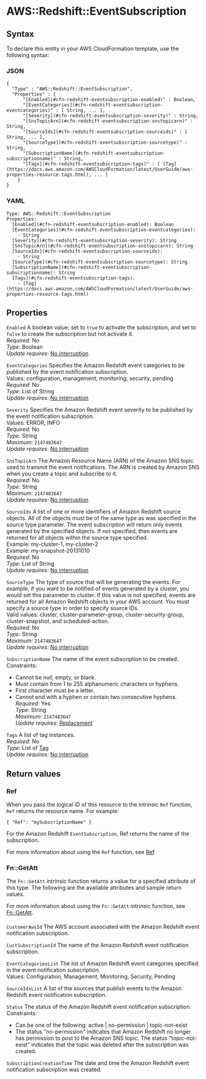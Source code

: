 # AWS::Redshift::EventSubscription<a name="aws-resource-redshift-eventsubscription"></a>

## Syntax<a name="aws-resource-redshift-eventsubscription-syntax"></a>

To declare this entity in your AWS CloudFormation template, use the following syntax:

### JSON<a name="aws-resource-redshift-eventsubscription-syntax.json"></a>

```
{
  "Type" : "AWS::Redshift::EventSubscription",
  "Properties" : {
      "[Enabled](#cfn-redshift-eventsubscription-enabled)" : Boolean,
      "[EventCategories](#cfn-redshift-eventsubscription-eventcategories)" : [ String, ... ],
      "[Severity](#cfn-redshift-eventsubscription-severity)" : String,
      "[SnsTopicArn](#cfn-redshift-eventsubscription-snstopicarn)" : String,
      "[SourceIds](#cfn-redshift-eventsubscription-sourceids)" : [ String, ... ],
      "[SourceType](#cfn-redshift-eventsubscription-sourcetype)" : String,
      "[SubscriptionName](#cfn-redshift-eventsubscription-subscriptionname)" : String,
      "[Tags](#cfn-redshift-eventsubscription-tags)" : [ [Tag](https://docs.aws.amazon.com/AWSCloudFormation/latest/UserGuide/aws-properties-resource-tags.html), ... ]
    }
}
```

### YAML<a name="aws-resource-redshift-eventsubscription-syntax.yaml"></a>

```
Type: AWS::Redshift::EventSubscription
Properties:
  [Enabled](#cfn-redshift-eventsubscription-enabled): Boolean
  [EventCategories](#cfn-redshift-eventsubscription-eventcategories):
    - String
  [Severity](#cfn-redshift-eventsubscription-severity): String
  [SnsTopicArn](#cfn-redshift-eventsubscription-snstopicarn): String
  [SourceIds](#cfn-redshift-eventsubscription-sourceids):
    - String
  [SourceType](#cfn-redshift-eventsubscription-sourcetype): String
  [SubscriptionName](#cfn-redshift-eventsubscription-subscriptionname): String
  [Tags](#cfn-redshift-eventsubscription-tags):
    - [Tag](https://docs.aws.amazon.com/AWSCloudFormation/latest/UserGuide/aws-properties-resource-tags.html)
```

## Properties<a name="aws-resource-redshift-eventsubscription-properties"></a>

`Enabled` <a name="cfn-redshift-eventsubscription-enabled"></a>
A boolean value; set to `true` to activate the subscription, and set to `false` to create the subscription but not activate it\.  
_Required_: No  
_Type_: Boolean  
_Update requires_: [No interruption](https://docs.aws.amazon.com/AWSCloudFormation/latest/UserGuide/using-cfn-updating-stacks-update-behaviors.html#update-no-interrupt)

`EventCategories` <a name="cfn-redshift-eventsubscription-eventcategories"></a>
Specifies the Amazon Redshift event categories to be published by the event notification subscription\.  
Values: configuration, management, monitoring, security, pending  
_Required_: No  
_Type_: List of String  
_Update requires_: [No interruption](https://docs.aws.amazon.com/AWSCloudFormation/latest/UserGuide/using-cfn-updating-stacks-update-behaviors.html#update-no-interrupt)

`Severity` <a name="cfn-redshift-eventsubscription-severity"></a>
Specifies the Amazon Redshift event severity to be published by the event notification subscription\.  
Values: ERROR, INFO  
_Required_: No  
_Type_: String  
_Maximum_: `2147483647`  
_Update requires_: [No interruption](https://docs.aws.amazon.com/AWSCloudFormation/latest/UserGuide/using-cfn-updating-stacks-update-behaviors.html#update-no-interrupt)

`SnsTopicArn` <a name="cfn-redshift-eventsubscription-snstopicarn"></a>
The Amazon Resource Name \(ARN\) of the Amazon SNS topic used to transmit the event notifications\. The ARN is created by Amazon SNS when you create a topic and subscribe to it\.  
_Required_: No  
_Type_: String  
_Maximum_: `2147483647`  
_Update requires_: [No interruption](https://docs.aws.amazon.com/AWSCloudFormation/latest/UserGuide/using-cfn-updating-stacks-update-behaviors.html#update-no-interrupt)

`SourceIds` <a name="cfn-redshift-eventsubscription-sourceids"></a>
A list of one or more identifiers of Amazon Redshift source objects\. All of the objects must be of the same type as was specified in the source type parameter\. The event subscription will return only events generated by the specified objects\. If not specified, then events are returned for all objects within the source type specified\.  
Example: my\-cluster\-1, my\-cluster\-2  
Example: my\-snapshot\-20131010  
_Required_: No  
_Type_: List of String  
_Update requires_: [No interruption](https://docs.aws.amazon.com/AWSCloudFormation/latest/UserGuide/using-cfn-updating-stacks-update-behaviors.html#update-no-interrupt)

`SourceType` <a name="cfn-redshift-eventsubscription-sourcetype"></a>
The type of source that will be generating the events\. For example, if you want to be notified of events generated by a cluster, you would set this parameter to cluster\. If this value is not specified, events are returned for all Amazon Redshift objects in your AWS account\. You must specify a source type in order to specify source IDs\.  
Valid values: cluster, cluster\-parameter\-group, cluster\-security\-group, cluster\-snapshot, and scheduled\-action\.  
_Required_: No  
_Type_: String  
_Maximum_: `2147483647`  
_Update requires_: [No interruption](https://docs.aws.amazon.com/AWSCloudFormation/latest/UserGuide/using-cfn-updating-stacks-update-behaviors.html#update-no-interrupt)

`SubscriptionName` <a name="cfn-redshift-eventsubscription-subscriptionname"></a>
The name of the event subscription to be created\.  
Constraints:

- Cannot be null, empty, or blank\.
- Must contain from 1 to 255 alphanumeric characters or hyphens\.
- First character must be a letter\.
- Cannot end with a hyphen or contain two consecutive hyphens\.
  _Required_: Yes  
  _Type_: String  
  _Maximum_: `2147483647`  
  _Update requires_: [Replacement](https://docs.aws.amazon.com/AWSCloudFormation/latest/UserGuide/using-cfn-updating-stacks-update-behaviors.html#update-replacement)

`Tags` <a name="cfn-redshift-eventsubscription-tags"></a>
A list of tag instances\.  
_Required_: No  
_Type_: List of [Tag](https://docs.aws.amazon.com/AWSCloudFormation/latest/UserGuide/aws-properties-resource-tags.html)  
_Update requires_: [No interruption](https://docs.aws.amazon.com/AWSCloudFormation/latest/UserGuide/using-cfn-updating-stacks-update-behaviors.html#update-no-interrupt)

## Return values<a name="aws-resource-redshift-eventsubscription-return-values"></a>

### Ref<a name="aws-resource-redshift-eventsubscription-return-values-ref"></a>

When you pass the logical ID of this resource to the intrinsic `Ref` function, `Ref` returns the resource name\. For example:

`{ "Ref": "mySubscriptionName" }`

For the Amazon Redshift `EventSubscription`, Ref returns the name of the subscription\.

For more information about using the `Ref` function, see [Ref](https://docs.aws.amazon.com/AWSCloudFormation/latest/UserGuide/intrinsic-function-reference-ref.html)\.

### Fn::GetAtt<a name="aws-resource-redshift-eventsubscription-return-values-fn--getatt"></a>

The `Fn::GetAtt` intrinsic function returns a value for a specified attribute of this type\. The following are the available attributes and sample return values\.

For more information about using the `Fn::GetAtt` intrinsic function, see [Fn::GetAtt](https://docs.aws.amazon.com/AWSCloudFormation/latest/UserGuide/intrinsic-function-reference-getatt.html)\.

#### <a name="aws-resource-redshift-eventsubscription-return-values-fn--getatt-fn--getatt"></a>

`CustomerAwsId` <a name="CustomerAwsId-fn::getatt"></a>
The AWS account associated with the Amazon Redshift event notification subscription\.

`CustSubscriptionId` <a name="CustSubscriptionId-fn::getatt"></a>
The name of the Amazon Redshift event notification subscription\.

`EventCategoriesList` <a name="EventCategoriesList-fn::getatt"></a>
The list of Amazon Redshift event categories specified in the event notification subscription\.  
Values: Configuration, Management, Monitoring, Security, Pending

`SourceIdsList` <a name="SourceIdsList-fn::getatt"></a>
A list of the sources that publish events to the Amazon Redshift event notification subscription\.

`Status` <a name="Status-fn::getatt"></a>
The status of the Amazon Redshift event notification subscription\.  
Constraints:

- Can be one of the following: active \| no\-permission \| topic\-not\-exist
- The status "no\-permission" indicates that Amazon Redshift no longer has permission to post to the Amazon SNS topic\. The status "topic\-not\-exist" indicates that the topic was deleted after the subscription was created\.

`SubscriptionCreationTime` <a name="SubscriptionCreationTime-fn::getatt"></a>
The date and time the Amazon Redshift event notification subscription was created\.
